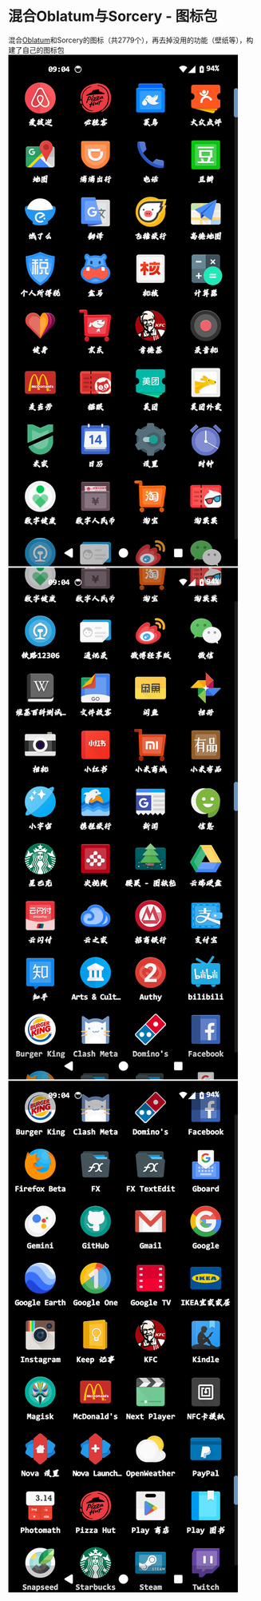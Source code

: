 # 混合Oblatum与Sorcery - 图标包
混合[Oblatum](https://github.com/Oblatum/Oblatum-IconPack-Reborn)和Sorcery的图标（共2779个），再去掉没用的功能（壁纸等），构建了自己的图标包
![](screenshots/01.png)
![](screenshots/02.png)
![](screenshots/03.png)